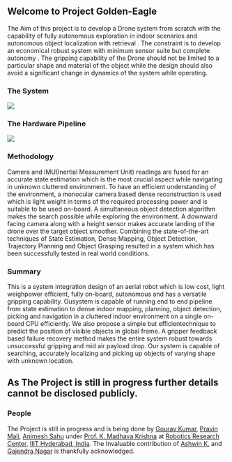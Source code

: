 ## Welcome to Project Golden-Eagle

The Aim of this project is to develop a Drone system from scratch with the
capability of fully autonomous exploration in indoor scenarios and autonomous
object localization with retrieval . The constraint is to develop an economical
robust system with minimum sensor suite but complete autonomy . The gripping
capability of the Drone should not be limited to a particular shape and material
of the object while the design should also avoid a significant change in dynamics
of the system while operating.
 
### The System

![](https://github.com/G-KUMAR/Golden-Eagle.io/blob/master/latest_drone_labelled.png)

### The Hardware Pipeline

![](https://github.com/G-KUMAR/Golden-Eagle.io/blob/master/system.png)


### Methodology
Camera and IMU(Inertial Measurement Unit) readings are fused for an accurate state estimation which is the most crucial aspect while navigating in unknown cluttered
environment. To have an efficient understanding of the environment, a monocular camera based dense reconstruction is used which is light weight in terms of the required
processing power and is suitable to be used on-board. A simultaneous object detection algorithm makes the search possible while exploring the environment. A downward facing
camera along with a height sensor makes accurate landing of the drone over the target object smoother. Combining the state-of-the-art techniques of State Estimation, Dense
Mapping, Object Detection, Trajectory Planning and Object Grasping resulted in a system which has been successfully tested in real world conditions.

### Summary
This is a system integration design of an aerial robot which is low cost, light weighpower efficient, fully on-board, autonomous and has a versatile gripping capability. Ousystem is capable of running end to end pipeline from state estimation to dense indoor mapping, planning, object detection, picking and navigation in a cluttered indoor environment on a single on-board CPU efficiently. We also propose a simple but efficientechnique to predict the position of visible objects in global frame. A gripper feedback based failure recovery method makes the entire system robust towards unsuccessful gripping and mid air payload drop. Our system is capable of searching, accurately localizing and picking up objects of varying shape with unknown location.



## As The Project is still in progress further details cannot be disclosed publicly.


### People
The Project is still in progress and is being done by [Gourav Kumar](https://gourav.kumar@research.iiit.ac.in), [Pravin Mali](https://pravin.mali@research.iiit.ac.in), [Animesh Sahu](https://pravin.mali@research.iiit.ac.in) under [Prof. K. Madhava Krishna](https://faculty.iiit.ac.in/~mkrishna/) at [Robotics Research Center](http://robotics.iiit.ac.in/), [IIIT Hyderabad, India](https://www.iiit.ac.in/). The Invaluable contribution of [Ashwin K.](https://ashwinvk94@gmail.com ) and [Gajendra Nagar](https://gajena@iitk.ac.in) is thankfully acknowledged.
